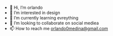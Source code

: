 - 👋 Hi, I’m orlando
- 👀 I’m interested in design
- 🌱 I’m currently learning evreything
- 💞️ I’m looking to collaborate on social  mediea
- 📫 How to reach me orlando0medina@gmail.com

<!---
Orlando07medina/Orlando07medina is a ✨ special ✨ repository because its `README.md` (this file) appears on your GitHub profile.
You can click the Preview link to take a look at your changes.
--->
